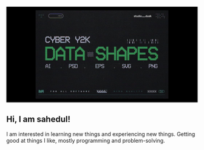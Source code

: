 ![Header](./Untitled_design.png)
## Hi, I am sahedul! 

I am interested in learning new things and experiencing new things. Getting good at things I like, mostly programming and problem-solving.



